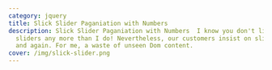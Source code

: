 ```yaml
---
category: jquery
title: Slick Slider Paganiation with Numbers
description: Slick Slider Paganiation with Numbers  I know you don't like
  sliders any more than I do! Nevertheless, our customers insist on slider again
  and again. For me, a waste of unseen Dom content.
cover: /img/slick-slider.png
---
```

